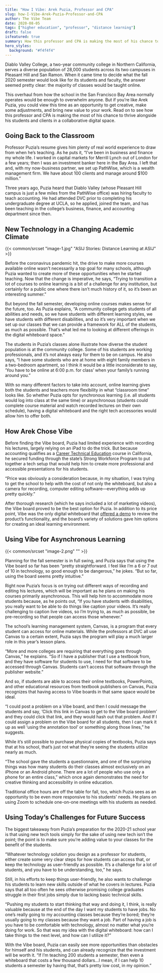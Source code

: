 ```yaml
---
title: "How I Vibe: Arek Puzia, Professor and CPA"
slug: how-I-Vibe-Arek-Puzia-Professor-and-CPA
author: The Vibe Team
date: 2020-08-05
tags: ["higher education", "professor", "distance learning"]
draft: false
isfeatured: true
summary: How this professor and CPA is making the most of his chance to thrive alongside his students and clients in a collaborative digital space.
hero_styles:
  background: "#f4f4f4"
---
```




Diablo Valley College, a two-year community college in Northern California, serves a diverse population of 28,000 students across its two campuses in Pleasant Hill and San Ramon. When it came time to decide what the fall 2020 semester would look like for its students and faculty, the answer seemed pretty clear: the majority of classes would be taught online.

This overhaul from how the school in the San Francisco Bay Area normally operates would be enough to overwhelm anyone. But if you’re like Arek Puzia, you could view this time as an opportunity to get creative, make some adjustments, and bring new value to your work. Read on to see how this professor and CPA is making the most of his chance to thrive alongside his students and clients in a collaborative digital space.


## Going Back to the Classroom

Professor Puzia’s resume gives him plenty of real world experience to draw from when he’s teaching. As he puts it, “I’ve been in business and finance my whole life. I worked in capital markets for Merrill Lynch out of London for a few years; then I was an investment banker here in the Bay Area. I left that and, with my now-business partner, we set up PathWise, which is a wealth management firm. We have about 100 clients and manage around $100 million.”

Three years ago, Puzia heard that Diablo Valley (whose Pleasant Hill campus is just a few miles from the PathWise office) was hiring faculty to teach accounting. He had attended DVC prior to completing his undergraduate degree at UCLA, so he applied, joined the team, and has been teaching in the college’s business, finance, and accounting department since then.


## New Technology in a Changing Academic Climate
{{< common/srcset "image-1.jpg" "ASIJ Stories: Distance Learning at ASIJ" >}}


Before the coronavirus pandemic hit, the drive to make more courses available online wasn’t necessarily a top goal for many schools, although Puzia wanted to create more of these opportunities when he started teaching. Now that the change is imperative, he says, “Trying to transition a lot of courses to online learning is a bit of a challenge for any institution, but certainly for a public one where there isn’t much history of it, so it’s been an interesting summer.”

But beyond the fall semester, developing online courses makes sense for the future, too. As Puzia explains, “A community college gets students of all abilities and needs, so we have students with different learning styles, we have students with different disabilities, and so it’s very important when we set up our classes that we can provide a framework for ALL of the students, as much as possible. That’s what led me to looking at different offerings in the digital whiteboard space.”

The students in Puzia’s classes alone illustrate how diverse the student population is at the community college. Some of his students are working professionals, and it’s not always easy for them to be on campus. He also says, “I have some students who are at home with eight family members in a two-bedroom apartment, so I think it would be a little inconsiderate to say, ‘You have to be online at 6:00 p.m. for class’ when your family’s running around you.”

With so many different factors to take into account, online learning gives both the students and teachers more flexibility in what “classroom time” looks like. So whether Puzia opts for synchronous learning (i.e. all students would log into class at the same time) or asynchronous (students could complete course material and watch recorded lectures on their own schedule), having a digital whiteboard and the right tech accessories would allow him to offer both.


## How Arek Chose Vibe

Before finding the Vibe board, Puzia had limited experience with recording his lectures, largely relying on an iPad to do the trick. But because accounting qualifies as a [Career Technical Education](https://www.cde.ca.gov/ci/ct/) course in California, he secured funding through the state’s Strong Workforce Program to put together a tech setup that would help him to create more professional and accessible presentations for his students.

“Price was obviously a consideration because, in my situation, I was trying to get the school to help with the cost of not only the whiteboard, but also a camera for recording, computer editing software—everything adds up pretty quickly.”

After thorough research (which he says included a lot of marketing videos), the Vibe board proved to be the best option for Puzia. In addition to its price point, Vibe was the only digital whiteboard that [offered a demo](https://vibe.us/demo/) to review the product’s functionality, and the board’s variety of solutions gave him options for creating an ideal learning environment.


## Using Vibe for Asynchronous Learning
{{< common/srcset "image-2.png" "" >}}


Planning for the fall semester is in full swing, and Puzia says that using the Vibe board so far has been “pretty straightforward. I feel like I’m a 6 or 7 out of 10 in technology, so good enough to be dangerous,” he jokes. “But so far, using the board seems pretty intuitive.”

Right now Puzia’s focus is on trying out different ways of recording and editing his lectures, which will be important as he plans on making his courses primarily asynchronous. This will help him to accommodate more students because, as he points out, “If you have students with disabilities, you really want to be able to do things like caption your videos. It’s really challenging to caption live videos, so I’m trying to, as much as possible, be pre-recording so that people can access those whenever.”

The school’s learning management system, Canvas, is a program that every student can access for online materials. While the professors at DVC all use Canvas to a certain extent, Puzia says the program will play a much larger role in this year’s lesson plans.

“More and more colleges are requiring that everything goes through Canvas,” he explains. “So if I have a publisher that I use a textbook from, and they have software for students to use, I need for that software to be accessed through Canvas. Students can’t access that software through the publisher website.”

And so, if students are able to access their online textbooks, PowerPoints, and other educational resources from textbook publishers on Canvas, Puzia recognizes that having access to Vibe boards in that same space would be ideal.

“I could post a problem on a Vibe board, and then I could message the students and say, ‘Click this link in Canvas to get to the Vibe board problem’ and they could click that link, and they would hash out that problem. And If I could assign a problem on the Vibe board for all students, then I can mark it up as well ‘using the annotation tool’ or something along those lines,” he suggests.

While it’s still possible to purchase physical copies of textbooks, Puzia says that at his school, that’s just not what they’re seeing the students utilize nearly as much.

“The school gave the students a questionnaire, and one of the surprising things was how many students do their classes almost exclusively on an iPhone or an Android phone. There are a lot of people who use only a phone for an entire class,” which once again demonstrates the need for creative thinking and accessibility in online education.

Traditional office hours are off the table for fall, too, which Puzia sees as an opportunity to be even more responsive to his students’ needs. He plans on using Zoom to schedule one-on-one meetings with his students as needed.


## Using Today’s Challenges for Future Success

The biggest takeaway from Puzia’s preparation for the 2020-21 school year is that using new tech tools simply for the sake of using new tech isn’t the point; the point is to make sure you’re adding value to your classes for the benefit of the students.

“Whatever technology solution you design as a professor for students, either create some very clear steps for how students can access that, or keep the technology as user-friendly as possible. It’s a challenge for a lot of students, and you have to be understanding, too,” he says.

Still, in his efforts to keep things user-friendly, he also wants to challenge his students to learn new skills outside of what he covers in lectures. Puzia says that all too often he sees otherwise promising college graduates struggle in their first jobs simply due to lacking basic technical skills.

“Pushing my students to start thinking that way and doing it, I think, is really valuable because at the end of the day I want my students to have jobs. No one’s really going to my accounting classes because they’re bored; they’re usually going to my classes because they want a job. Part of having a job is you have to be comfortable with technology, almost no matter what you’re doing for work. So that was my idea with the digital whiteboard: how can I take things to the next level, and how can I utilize it?” 

With the Vibe board, Puzia can easily see more opportunities than obstacles for himself and his students, and can already recognize that the investment will be worth it.
“If I’m teaching 200 students a semester, then even a whiteboard that costs a few thousand dollars...I mean, if I can help 10 students a semester by having that, that’s pretty low cost, in my opinion.”
